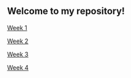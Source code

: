 ## Welcome to my repository!

[Week 1](https://github.com/diegopro570/core-code-from-scratch-readme/blob/main/Week%201.md)

[Week 2](https://github.com/diegopro570/core-code-from-scratch-readme/blob/main/Week%202.md)

[Week 3](https://github.com/diegopro570/core-code-from-scratch-readme/blob/main/Week%203.md)

[Week 4](https://github.com/diegopro570/core-code-from-scratch-readme/blob/main/Week%204)
